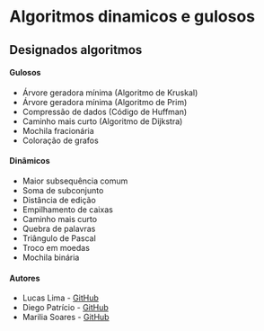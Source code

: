 # Algoritmos dinamicos e gulosos

## Designados algoritmos


#### Gulosos
* Árvore geradora mínima (Algoritmo de Kruskal)  
* Árvore geradora mínima (Algoritmo de Prim)  
* Compressão de dados (Código de Huffman)  
* Caminho mais curto (Algoritmo de Dijkstra)  
* Mochila fracionária  
* Coloração de grafos  

#### Dinâmicos
* Maior subsequência comum  
* Soma de subconjunto  
* Distância de edição  
* Empilhamento de caixas  
* Caminho mais curto  
* Quebra de palavras 
* Triângulo de Pascal  
* Troco em moedas  
* Mochila binária  



#### Autores
* Lucas Lima - [GitHub](https://github.com/lukeflima)  
* Diego Patrício - [GitHub](https://github.com/diegoalexandre115)  
* Marilia Soares - [GitHub](https://github.com/Marilia1)  
